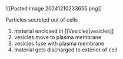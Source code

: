 ![[Pasted image 20241210233655.png]]

Particles secreted out of cells
1. material enclosed in [[Vesicles|vesicles]]
2. vesicles move to plasma membrane
3. vesicles fuse with plasma membrane
4. material gets discharged to exterior of cell